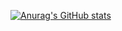 [![Anurag's GitHub stats](https://github-readme-stats.vercel.app/api?username=xgbnl&show_icons=true&theme=dark)](https://github.com/anuraghazra/github-readme-stats)
